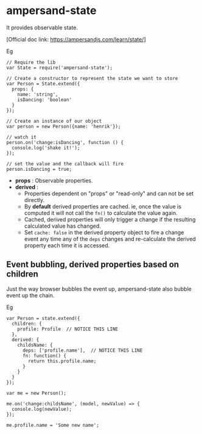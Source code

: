 # ampersand-state

It provides observable state.

[Official doc link: https://ampersandjs.com/learn/state/]

Eg

```
// Require the lib
var State = require('ampersand-state');

// Create a constructor to represent the state we want to store
var Person = State.extend({
  props: {
    name: 'string',
    isDancing: 'boolean'
  }
});

// Create an instance of our object
var person = new Person({name: 'henrik'});

// watch it
person.on('change:isDancing', function () {
  console.log('shake it!');
});

// set the value and the callback will fire
person.isDancing = true;
```

- **props** : Observable properties.
- **derived** :
  - Properties dependent on "props" or "read-only" and can not be set directly.
  - By **default** derived properties are cached. ie, once the value is computed it will not call the `fn()` to calculate the value again.
  - Cached, derived properties will only trigger a change if the resulting calculated value has changed.
  - Set `cache: false` in the derived property object to fire a change event any time any of the `deps` changes and re-calculate the derived property each time it is accessed.

## Event bubbling, derived properties based on children

Just the way browser bubbles the event up, ampersand-state also bubble event up the chain.

Eg

```
var Person = state.extend({
  children: {
    profile: Profile  // NOTICE THIS LINE
  },
  derived: {
    childsName: {
      deps: ['profile.name'],  // NOTICE THIS LINE
      fn: function() {
        return this.profile.name;
      }
    }
  }
});

var me = new Person();

me.on('change:childsName', (model, newValue) => {
  console.log(newValue);
});

me.profile.name = 'Some new name';
```
